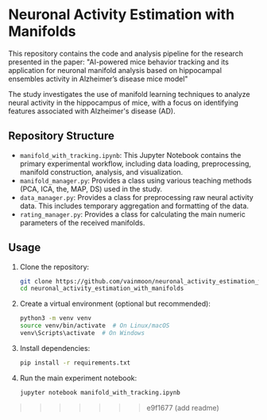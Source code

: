 # Neuronal Activity Estimation with Manifolds

This repository contains the code and analysis pipeline for the research presented in the paper: "AI-powered mice behavior tracking and its application for neuronal manifold analysis based on hippocampal ensembles activity in Alzheimer’s disease mice model"

The study investigates the use of manifold learning techniques to analyze neural activity in the hippocampus of mice, with a focus on identifying features associated with Alzheimer's disease (AD).

## Repository Structure

* `manifold_with_tracking.ipynb`: This Jupyter Notebook contains the primary experimental workflow, including data loading, preprocessing, manifold construction, analysis, and visualization.
* `manifold_manager.py`: Provides a class using various teaching methods (PCA, ICA, the, MAP, DS) used in the study.
* `data_manager.py`: Provides a class for preprocessing raw neural activity data. This includes temporary aggregation and formatting of the data.
* `rating_manager.py`: Provides a class for calculating the main numeric parameters of the received manifolds.

##  Usage

1.  Clone the repository:

    ```bash
    git clone https://github.com/vainmoon/neuronal_activity_estimation_with_manifolds.git
    cd neuronal_activity_estimation_with_manifolds
    ```

2.  Create a virtual environment (optional but recommended):

    ```bash
    python3 -m venv venv
    source venv/bin/activate  # On Linux/macOS
    venv\Scripts\activate  # On Windows
    ```

3.  Install dependencies:

    ```bash
    pip install -r requirements.txt
    ```

4.  Run the main experiment notebook:

    ```bash
    jupyter notebook manifold_with_tracking.ipynb
    ```
>>>>>>> e9f1677 (add readme)
